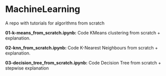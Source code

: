 # MachineLearning
A repo with tutorials for algorithms from scratch

**01-k-means_from_scratch.ipynb:** Code KMeans clustering from scratch + explanation.

**02-knn_from_scratch.ipynb:** Code K-Nearest Neighbours from scratch + explanation.

**03-decision_tree_from_scratch.ipynb:** Code Decision Tree from scratch + stepwise explanation
